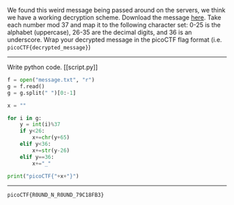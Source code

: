 We found this weird message being passed around on the servers, we think we have a working decryption scheme. 
Download the message [here](https://artifacts.picoctf.net/c/393/message.txt). 
Take each number mod 37 and map it to the following character set: 0-25 is the alphabet (uppercase), 26-35 are the decimal digits, and 36 is an underscore. Wrap your decrypted message in the picoCTF flag format (i.e. `picoCTF{decrypted_message}`)

---

Write python code. [[script.py]]
```python
f = open("message.txt", "r")
g = f.read()
g = g.split(" ")[0:-1]

x = ""

for i in g:
	y = int(i)%37
	if y<26:
		x+=chr(y+65)
	elif y<36:
		x+=str(y-26)
	elif y==36:
		x+="_"

print("picoCTF{"+x+"}")
```

---
```picoCTF{R0UND_N_R0UND_79C18FB3}```

